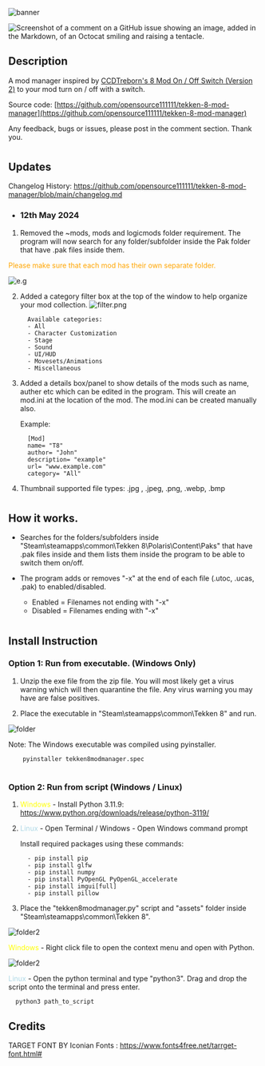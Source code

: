 
![banner](assets/branding/banner_bbg.png)

![Screenshot of a comment on a GitHub issue showing an image, added in the Markdown, of an Octocat smiling and raising a tentacle.](assets/screenshots/screenshot.png)



## Description
A mod manager inspired by [CCDTreborn's 8 Mod On / Off Switch (Version 2)](https://tekkenmods.com/mod/3312/tekken-8-mod-on-off-switch-version-2)
to your mod turn on / off with a switch.



Source code: [https://github.com/opensource111111/tekken-8-mod-manager](https://github.com/opensource111111/tekken-8-mod-manager)



Any feedback, bugs or issues, please post in the comment section. Thank you.



#
#



## Updates

Changelog History: https://github.com/opensource111111/tekken-8-mod-manager/blob/main/changelog.md




  - ### 12th May 2024

1. Removed the ~mods, mods and logicmods folder requirement. The program will now search for any folder/subfolder inside the Pak folder that have .pak files inside them. 
   
<span style="color:orange;"> Please make sure that each mod has their own separate folder.
 </span>

![e.g](assets/screenshots/s.png)


    


2. Added a category filter box at the top of the window to help organize your mod collection. 
   ![filter.png](assets/screenshots/filter.png)

         Available categories:
         - All
         - Character Customization
         - Stage
         - Sound
         - UI/HUD
         - Movesets/Animations
         - Miscellaneous

3. Added a details box/panel to show details of the mods such as name, auther etc which can be edited in the program. This will create an mod.ini at the location of the mod. The mod.ini can be created manually also.

   Example:

         [Mod]
         name= "T8"
         author= "John"
         description= "example"
         url= "www.example.com"
         category= "All"


4. Thumbnail supported file types: .jpg , .jpeg, .png, .webp, .bmp
 




#
#



## How it works.

- Searches for the folders/subfolders inside "Steam\steamapps\common\Tekken 8\Polaris\Content\Paks" that have .pak files inside and them lists them inside the program to be able to switch them on/off. 


- The program adds or removes "-x" at the end of each file (.utoc, .ucas, .pak) to enabled/disabled.
	
   - Enabled = Filenames not ending with "-x"
   - Disabled = Filenames ending with "-x"



#
#



## Install Instruction
   
   ### Option 1: Run from executable. (Windows Only)

   1. Unzip the exe file from the zip file. You will most likely get a virus warning which will then quarantine the file. Any virus warning you may have are false positives. 




   2. Place the executable in "Steam\steamapps\common\Tekken 8" and run.
   
   
   ![folder](assets/screenshots/place_inside_tekken8_folder.png)



   Note: The Windows executable was compiled using pyinstaller.
      
        pyinstaller tekken8modmanager.spec


#


  ### Option 2: Run from script (Windows / Linux)

      
   1. <span style="color:Yellow;"> Windows </span> -  Install Python 3.11.9: https://www.python.org/downloads/release/python-3119/
   2. <span style="color:LightBlue;"> Linux </span> - Open Terminal / Windows - Open Windows command prompt
      
      Install required packages using these commands:

            - pip install pip
            - pip install glfw
            - pip install numpy
            - pip install PyOpenGL PyOpenGL_accelerate
            - pip install imgui[full]
            - pip install pillow
         

   3. Place the "tekken8modmanager.py" script and "assets" folder inside "Steam\steamapps\common\Tekken 8".
     

   ![folder2](assets/screenshots/place_script_inside_folder.png)


   
   <span style="color:Yellow;"> Windows </span> - Right click file to open the context menu and open with 
   Python.

   ![folder2](assets/screenshots/open_with_python.png)



   <span style="color:LightBlue;"> Linux </span> - Open the python terminal and type "python3". Drag and drop 
   the script onto the terminal and press enter.

      python3 path_to_script





## Credits

TARGET FONT BY Iconian Fonts : https://www.fonts4free.net/tarrget-font.html#

